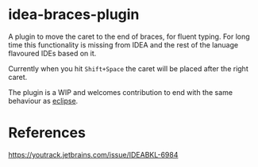 # idea-braces-plugin
A plugin to move the caret to the end of braces, for fluent typing. For long time this functionality is missing from IDEA and the rest of the lanuage flavoured IDEs based on it.

Currently when you hit `Shift+Space` the caret will be placed after the right caret.

The plugin is a WIP and welcomes contribution to end with the same behaviour as [eclipse](https://youtrack.jetbrains.com/_persistent/TabInEclipse.mp4?file=74-181459&c=true).

# References
https://youtrack.jetbrains.com/issue/IDEABKL-6984
